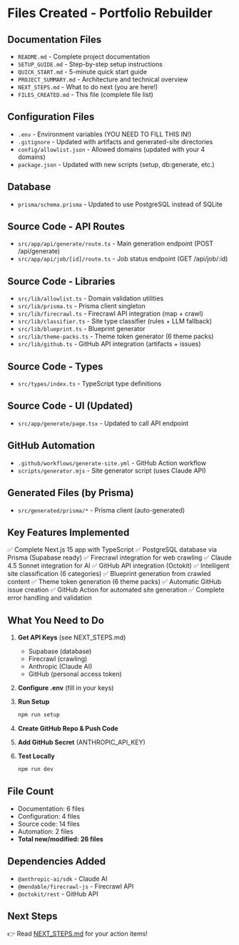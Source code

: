 # Files Created - Portfolio Rebuilder

## Documentation Files

- `README.md` - Complete project documentation
- `SETUP_GUIDE.md` - Step-by-step setup instructions  
- `QUICK_START.md` - 5-minute quick start guide
- `PROJECT_SUMMARY.md` - Architecture and technical overview
- `NEXT_STEPS.md` - What to do next (you are here!)
- `FILES_CREATED.md` - This file (complete file list)

## Configuration Files

- `.env` - Environment variables (YOU NEED TO FILL THIS IN!)
- `.gitignore` - Updated with artifacts and generated-site directories
- `config/allowlist.json` - Allowed domains (updated with your 4 domains)
- `package.json` - Updated with new scripts (setup, db:generate, etc.)

## Database

- `prisma/schema.prisma` - Updated to use PostgreSQL instead of SQLite

## Source Code - API Routes

- `src/app/api/generate/route.ts` - Main generation endpoint (POST /api/generate)
- `src/app/api/job/[id]/route.ts` - Job status endpoint (GET /api/job/:id)

## Source Code - Libraries

- `src/lib/allowlist.ts` - Domain validation utilities
- `src/lib/prisma.ts` - Prisma client singleton
- `src/lib/firecrawl.ts` - Firecrawl API integration (map + crawl)
- `src/lib/classifier.ts` - Site type classifier (rules + LLM fallback)
- `src/lib/blueprint.ts` - Blueprint generator
- `src/lib/theme-packs.ts` - Theme token generator (6 theme packs)
- `src/lib/github.ts` - GitHub API integration (artifacts + issues)

## Source Code - Types

- `src/types/index.ts` - TypeScript type definitions

## Source Code - UI (Updated)

- `src/app/generate/page.tsx` - Updated to call API endpoint

## GitHub Automation

- `.github/workflows/generate-site.yml` - GitHub Action workflow
- `scripts/generator.mjs` - Site generator script (uses Claude API)

## Generated Files (by Prisma)

- `src/generated/prisma/*` - Prisma client (auto-generated)

## Key Features Implemented

✅ Complete Next.js 15 app with TypeScript
✅ PostgreSQL database via Prisma (Supabase ready)
✅ Firecrawl integration for web crawling
✅ Claude 4.5 Sonnet integration for AI
✅ GitHub API integration (Octokit)
✅ Intelligent site classification (6 categories)
✅ Blueprint generation from crawled content
✅ Theme token generation (6 theme packs)
✅ Automatic GitHub issue creation
✅ GitHub Action for automated site generation
✅ Complete error handling and validation

## What You Need to Do

1. **Get API Keys** (see NEXT_STEPS.md)
   - Supabase (database)
   - Firecrawl (crawling)
   - Anthropic (Claude AI)
   - GitHub (personal access token)

2. **Configure .env** (fill in your keys)

3. **Run Setup**
   ```bash
   npm run setup
   ```

4. **Create GitHub Repo & Push Code**

5. **Add GitHub Secret** (ANTHROPIC_API_KEY)

6. **Test Locally**
   ```bash
   npm run dev
   ```

## File Count

- Documentation: 6 files
- Configuration: 4 files
- Source code: 14 files
- Automation: 2 files
- **Total new/modified: 26 files**

## Dependencies Added

- `@anthropic-ai/sdk` - Claude AI
- `@mendable/firecrawl-js` - Firecrawl API
- `@octokit/rest` - GitHub API

## Next Steps

👉 Read [NEXT_STEPS.md](./NEXT_STEPS.md) for your action items!
